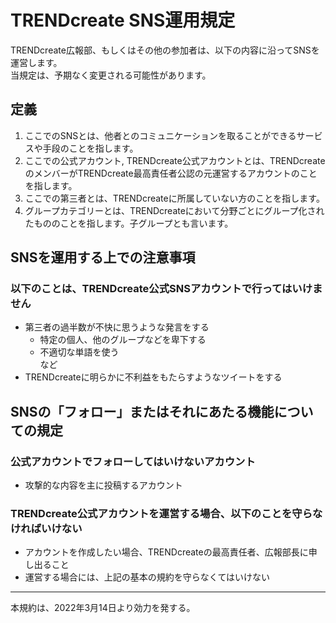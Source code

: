 #  TRENDcreate SNS運用規定
TRENDcreate広報部、もしくはその他の参加者は、以下の内容に沿ってSNSを運営します。<br />
当規定は、予期なく変更される可能性があります。

## 定義
1. ここでのSNSとは、他者とのコミュニケーションを取ることができるサービスや手段のことを指します。
2. ここでの公式アカウント, TRENDcreate公式アカウントとは、TRENDcreateのメンバーがTRENDcreate最高責任者公認の元運営するアカウントのことを指します。
3. ここでの第三者とは、TRENDcreateに所属していない方のことを指します。
4. グループカテゴリーとは、TRENDcreateにおいて分野ごとにグループ化されたもののことを指します。子グループとも言います。

## SNSを運用する上での注意事項
### 以下のことは、TRENDcreate公式SNSアカウントで行ってはいけません
-  第三者の過半数が不快に思うような発言をする
    - 特定の個人、他のグループなどを卑下する
    - 不適切な単語を使う<br />
    など
- TRENDcreateに明らかに不利益をもたらすようなツイートをする

## SNSの「フォロー」またはそれにあたる機能についての規定
### 公式アカウントでフォローしてはいけないアカウント
- 攻撃的な内容を主に投稿するアカウント

### TRENDcreate公式アカウントを運営する場合、以下のことを守らなければいけない
- アカウントを作成したい場合、TRENDcreateの最高責任者、広報部長に申し出ること
- 運営する場合には、上記の基本の規約を守らなくてはいけない

---
本規約は、2022年3月14日より効力を発する。
